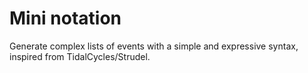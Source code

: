 # Mini notation

Generate complex lists of events with a simple and expressive syntax, inspired
from TidalCycles/Strudel.
